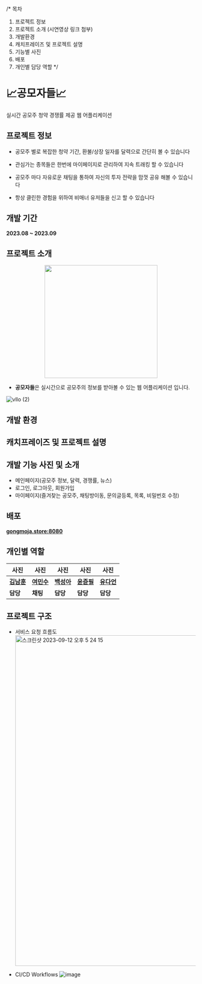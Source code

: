/* 목차 
1. 프로젝트 정보
2. 프로젝트 소개 (시연영상 링크 첨부)
3. 개발환경
4. 캐치프레이즈 및 프로젝트 설명
5. 기능별 사진
6. 배포
7. 개인별 담당 역할
*/

# 📈공모자들📈
실시간 공모주 청약 경쟁률 제공 웹 어플리케이션

## 프로젝트 정보
- 공모주 별로 복잡한 청약 기간, 환불/상장 일자를 달력으로 간단히 볼 수 있습니다

- 관심가는 종목들은 한번에 마이페이지로 관리하여 지속 트래킹 할 수 있습니다

- 공모주 마다 자유로운 채팅을 통하여 자신의 투자 전략을 맘껏 공유 해볼 수 있습니다

- 항상 클린한 경험을 위하여 비매너 유저들을 신고 할 수 있습니다
 
## 개발 기간
**2023.08 ~ 2023.09**

## 프로젝트 소개

<p align="center"><img src="https://ifh.cc/g/0qdbr4.png"  width="300" height="300"/></p>


- **공모자들**은 실시간으로 공모주의 정보를 받아볼 수 있는 웹 어플리케이션 입니다.

![vllo (2)](https://github.com/gongmoja/gongmoja/assets/124870889/e1bdbe69-cad8-4da8-ae7a-486f222cf700)


## 개발 환경


## 캐치프레이즈 및 프로젝트 설명


## 개발 기능 사진 및 소개
- 메인페이지(공모주 정보, 달력, 경쟁률, 뉴스)
- 로그인, 로그아웃, 회원가입
- 마이페이지(즐겨찾는 공모주, 채팅방이동, 문의글등록, 목록, 비밀번호 수정)
  

## 배포
**[gongmoja.store:8080](http://gongmoja.store/)**


## 개인별 역할 
| 사진 | 사진 | 사진 | 사진 | 사진 |
| --- | --- | --- | --- | --- |
| [**김남훈**](https://github.com/namhoon-kim97) | [**여민수**](https://github.com/minsooy) | [**백성아**](https://github.com/sunga0101) | [**윤쥰필**](https://github.com/leepnujnooy) | [**유다언**](https://github.com/yudaeon) | 
| **담당** | **채팅** | **담당** | **담당** | **담당** |

## 프로젝트 구조

- 서비스 요청 흐름도
  <img width="878" alt="스크린샷 2023-09-12 오후 5 24 15" src="https://github.com/leepnujnooy/cicdtest/assets/89959383/ee12a705-a4f9-44f5-b248-3746f202f1a7">
  
- CI/CD Workflows
![image](https://github.com/leepnujnooy/cicdtest/assets/89959383/8fb8c3a7-2b5b-4ad3-9503-9d22be699b9f)
